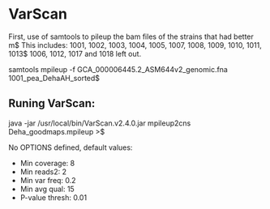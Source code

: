 # VarScan

First, use of samtools to pileup the bam files of the strains that had better m$
This includes: 1001, 1002, 1003, 1004, 1005, 1007, 1008, 1009, 1010, 1011, 1013$
1006, 1012, 1017 and 1018 left out.

samtools mpileup -f GCA_000006445.2_ASM644v2_genomic.fna 1001_pea_DehaAH_sorted$

## Runing VarScan:
java -jar /usr/local/bin/VarScan.v2.4.0.jar mpileup2cns Deha_goodmaps.mpileup >$

No OPTIONS defined, default values:
- Min coverage: 8
- Min reads2:   2
- Min var freq: 0.2
- Min avg qual: 15
- P-value thresh: 0.01
